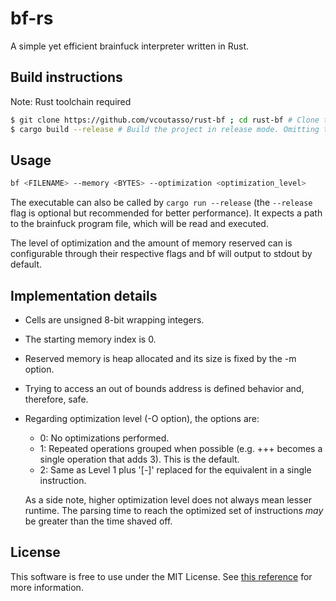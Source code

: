 # bf-rs

A simple yet efficient brainfuck interpreter written in Rust.

## Build instructions

Note: Rust toolchain required

``` sh
$ git clone https://github.com/vcoutasso/rust-bf ; cd rust-bf # Clone the git repository and cd into the directory
$ cargo build --release # Build the project in release mode. Omitting the --release flag will build in debug mode
```

## Usage 

``` sh
bf <FILENAME> --memory <BYTES> --optimization <optimization_level>
```

The executable can also be called by `cargo run --release` (the `--release` flag is optional but recommended for better performance). It expects a path to the brainfuck program file, which will be read and executed.

The level of optimization and the amount of memory reserved can is configurable through their respective flags and bf will output to stdout by default.

## Implementation details

- Cells are unsigned 8-bit wrapping integers.
- The starting memory index is 0.
- Reserved memory is heap allocated and its size is fixed by the -m option.
- Trying to access an out of bounds address is defined behavior and, therefore, safe.
- Regarding optimization level (-O option), the options are:
  * 0: No optimizations performed.
  * 1: Repeated operations grouped when possible (e.g. +++ becomes a single operation that adds 3). This is the default.
  * 2: Same as Level 1 plus '[-]' replaced for the equivalent in a single instruction.
  
  As a side note, higher optimization level does not always mean lesser runtime. The parsing time to reach the optimized set of instructions _may_ be greater than the time shaved off.

## License

This software is free to use under the MIT License. See [this reference](https://choosealicense.com/licenses/mit/) for more information.
